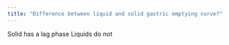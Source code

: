 ```yaml
---
title: "Difference between liquid and solid gastric emptying curve?"
---
```

Solid has a lag phase
Liquids do not

